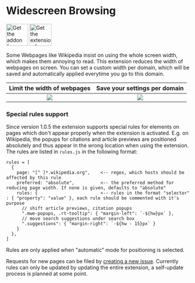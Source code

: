 # Widescreen Browsing

<a href="https://addons.mozilla.org/en-US/firefox/addon/widescreen-browsing/"><img src="https://user-images.githubusercontent.com/24147614/211211400-bbb71128-b08e-49c3-b246-d6a0296a1ee6.png" height="60px" alt="Get the addon for Firefox"></a>
<a href="https://chrome.google.com/webstore/detail/widescreen-browsing/glpelpaljileehhngbcjpkehidnipifg"><img src="https://github.com/user-attachments/assets/c162b110-e58b-4024-aed1-75f9968a1c6f" height="60px" alt="Get the extension for Chrome"></a>

Some Webpages like Wikipedia insist on using the whole screen width, which makes them annoying to read. This extension reduces the width of webpages on screen. You can set a custom width per domain, which will be saved and automatically applied everytime you go to this domain. 

Limit the width of webpages | Save your settings per domain
:-------------------------:|:-------------------------:
![](./publish/screenshots/Screenshot1.svg.png)  |  ![](/publish/screenshots/Screenshot3.svg.png) |  

### Special rules support

Since version 1.0.5 the extension supports special rules for elements on pages which don't appear properly when the extension is activated. E.g. on Wikipedia, the popups for citations and article previews are positioned absolutely and thus appear in the wrong location when using the extension. The rules are listed in `rules.js` in the following format:

```
rules = [
  {
    page: "[^ ]*.wikipedia.org",    <-- regex, which hosts should be affected by this rule
    preferred: "absolute",          <-- the preferred method for reducing page width. If none is given, defaults to "absolute"
    rules: {                        <-- rules in the format "selector" : { "property": "value" }, each rule should be commented with it's purpose
      // shift article previews, citation popups
      ".mwe-popups, .rt-tooltip": { "margin-left": `-${hw}px` },
      // move search suggestions under search box
      ".suggestions": { "margin-right": `-${hw - 15}px` }
    }
  },
]
```

Rules are only applied when "automatic" mode for positioning is selected.

Requests for new pages can be filed by [creating a new issue](https://github.com/nilshellerhoff/widescreen-browsing/issues/new). Currently rules can only be updated by updating the entire extension, a self-update process is planned at some point.
